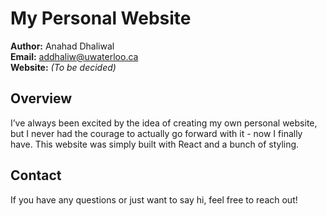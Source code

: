 # My Personal Website

**Author:** Anahad Dhaliwal  
**Email:** [addhaliw@uwaterloo.ca](mailto:addhaliw@uwaterloo.ca)  
**Website:** *(To be decided)*

## Overview
I’ve always been excited by the idea of creating my own personal website, but I never had the courage to actually go forward with it - now I finally have. This website was simply built with React and a bunch of styling. 

## Contact
If you have any questions or just want to say hi, feel free to reach out!
